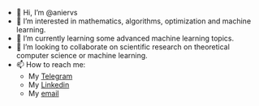 - 👋 Hi, I’m @aniervs
- 👀 I’m interested in mathematics, algorithms, optimization and machine learning.
- 🌱 I’m currently learning some advanced machine learning topics.
- 💞️ I’m looking to collaborate on scientific research on theoretical computer science or machine learning.
- 📫 How to reach me:
  - My <a href="https://t.me/aniervs">Telegram</a>
  - My <a href="https://www.linkedin.com/in/aniervs/">Linkedin </a>
  - My [email](mailto:anier.velasco@gmail.com)

<!---
aniervs/aniervs is a ✨ special ✨ repository because its `README.md` (this file) appears on your GitHub profile.
You can click the Preview link to take a look at your changes.
--->
